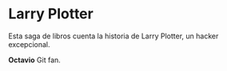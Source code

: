 # Larry Plotter

Esta saga de libros cuenta la historia de Larry Plotter,  un hacker 
excepcional.


**Octavio** Git fan.
